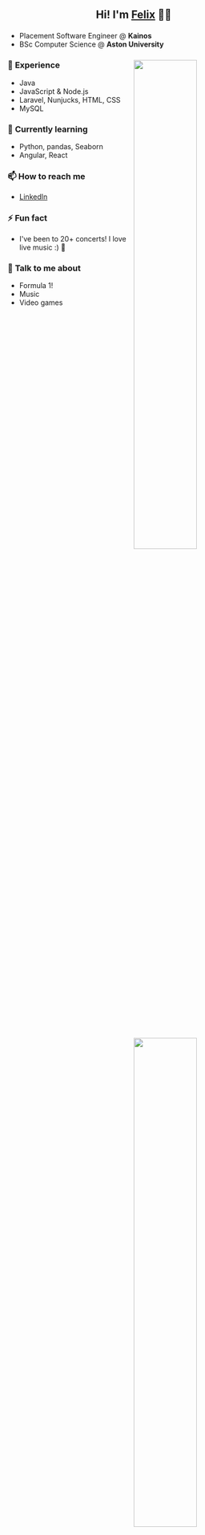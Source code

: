 ## <p align="center">Hi! I'm [Felix](https://felixmoore.github.io/) 👋✨</p>

* Placement Software Engineer @ **Kainos**   
* BSc Computer Science @ **Aston University**  
### 🌱 **Experience** [<img align="right" width="50%" src="https://github-readme-stats.vercel.app/api?username=felixmoore&theme=github_dark&show_icons=true&hide=stars,issues&include_all_commits=true">](https://metrics.lecoq.io/felixmoore?template=classic)  
  - Java
  - JavaScript & Node.js 
  - Laravel, Nunjucks, HTML, CSS 
  - MySQL

### 🔭 **Currently learning** [<img align="right" width="50%" src="https://github-readme-stats.vercel.app/api/wakatime?username=felixmoore&theme=github_dark&layout=compact">](https://github.com/anuraghazra/github-readme-stats) 
  - Python, pandas, Seaborn 
  - Angular, React

### 📫 **How to reach me**    [<img align="right" width="50%" src="https://github-readme-stats.vercel.app/api/top-langs/?username=felixmoore&theme=github_dark&layout=compact">](https://github.com/anuraghazra/github-readme-stats)
  - [LinkedIn](https://linkedin.com/in/felixmoore)  

### ⚡ **Fun fact** 
  - I've been to 20+ concerts! I love live music :) 🎵

### 💬 **Talk to me about** 
  - Formula 1!
  - Music
  - Video games
<!--
**felixmoore/felixmoore** is a ✨ _special_ ✨ repository because its `README.md` (this file) appears on your GitHub profile.

Here are some ideas to get you started:

- 🔭 I’m currently working on ...
- 🌱 I’m currently learning ...
- 👯 I’m looking to collaborate on ...
- 🤔 I’m looking for help with ...
- 💬 Ask me about ...
- 📫 How to reach me: ...
- 😄 Pronouns: ...
- ⚡ Fun fact: ...
-->
